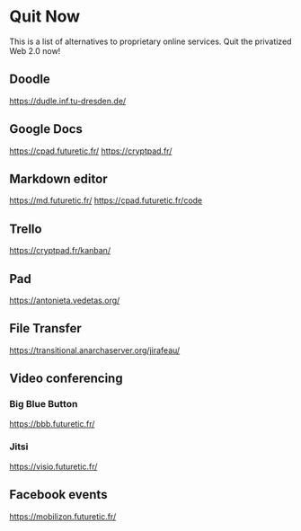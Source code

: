 # Quit Now

This is a list of alternatives to proprietary online services.
Quit the privatized Web 2.0 now!

## Doodle

https://dudle.inf.tu-dresden.de/ 

## Google Docs

https://cpad.futuretic.fr/
https://cryptpad.fr/

## Markdown editor

https://md.futuretic.fr/
https://cpad.futuretic.fr/code


## Trello

https://cryptpad.fr/kanban/

## Pad

https://antonieta.vedetas.org/


## File Transfer

https://transitional.anarchaserver.org/jirafeau/

## Video conferencing

### Big Blue Button
https://bbb.futuretic.fr/

### Jitsi
https://visio.futuretic.fr/

## Facebook events

https://mobilizon.futuretic.fr/
